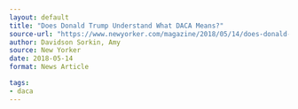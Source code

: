 ```yaml
---
layout: default
title: "Does Donald Trump Understand What DACA Means?"
source-url: "https://www.newyorker.com/magazine/2018/05/14/does-donald-trump-understand-what-daca-means"
author: Davidson Sorkin, Amy
source: New Yorker
date: 2018-05-14
format: News Article

tags:
- daca
---
```



